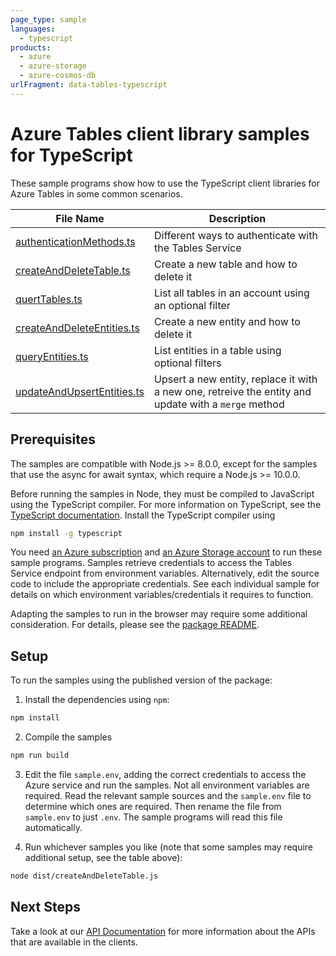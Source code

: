 ```yaml
---
page_type: sample
languages:
  - typescript
products:
  - azure
  - azure-storage
  - azure-cosmos-db
urlFragment: data-tables-typescript
---
```


# Azure Tables client library samples for TypeScript

These sample programs show how to use the TypeScript client libraries for Azure Tables in some common scenarios.

| **File Name**                                         | **Description**                                                                                      |
| ----------------------------------------------------- | ---------------------------------------------------------------------------------------------------- |
| [authenticationMethods.ts][authenticationmethods]     | Different ways to authenticate with the Tables Service                                               |
| [createAndDeleteTable.ts][createanddeletetable]       | Create a new table and how to delete it                                                              |
| [quertTables.ts][querttables]                         | List all tables in an account using an optional filter                                               |
| [createAndDeleteEntities.ts][createanddeleteentities] | Create a new entity and how to delete it                                                             |
| [queryEntities.ts][queryentities]                     | List entities in a table using optional filters                                                      |
| [updateAndUpsertEntities.ts][updateandupsertentities] | Upsert a new entity, replace it with a new one, retreive the entity and update with a `merge` method |

## Prerequisites

The samples are compatible with Node.js >= 8.0.0, except for the samples that use the async for await syntax, which require a Node.js >= 10.0.0.

Before running the samples in Node, they must be compiled to JavaScript using the TypeScript compiler. For more information on TypeScript, see the [TypeScript documentation][typescript]. Install the TypeScript compiler using

```bash
npm install -g typescript
```

You need [an Azure subscription][freesub] and [an Azure Storage account][azstorage] to run these sample programs. Samples retrieve credentials to access the Tables Service endpoint from environment variables. Alternatively, edit the source code to include the appropriate credentials. See each individual sample for details on which environment variables/credentials it requires to function.

Adapting the samples to run in the browser may require some additional consideration. For details, please see the [package README][package].

## Setup

To run the samples using the published version of the package:

1. Install the dependencies using `npm`:

```bash
npm install
```

2. Compile the samples

```bash
npm run build
```

3. Edit the file `sample.env`, adding the correct credentials to access the Azure service and run the samples. Not all environment variables are required. Read the relevant sample sources and the `sample.env` file to determine which ones are required. Then rename the file from `sample.env` to just `.env`. The sample programs will read this file automatically.

4. Run whichever samples you like (note that some samples may require additional setup, see the table above):

```bash
node dist/createAndDeleteTable.js
```

## Next Steps

Take a look at our [API Documentation][apiref] for more information about the APIs that are available in the clients.

[authenticationmethods]: https://github.com/Azure/azure-sdk-for-js/tree/master/sdk/tables/data-tables/samples/typescript/src/authenticationMethods.ts
[createanddeletetable]: https://github.com/Azure/azure-sdk-for-js/tree/master/sdk/tables/data-tables/samples/typescript/src/createAndDeleteTable.ts
[querttables]: https://github.com/Azure/azure-sdk-for-js/tree/master/sdk/tables/data-tables/samples/typescript/src/queryTables.ts
[createanddeleteentities]: https://github.com/Azure/azure-sdk-for-js/tree/master/sdk/tables/data-tables/samples/typescript/src/createAndDeleteEntities.ts
[queryentities]: https://github.com/Azure/azure-sdk-for-js/tree/master/sdk/tables/data-tables/samples/typescript/src/queryEntities.ts
[updateandupsertentities]: https://github.com/Azure/azure-sdk-for-js/tree/master/sdk/tables/data-tables/samples/typescript/src/updateAndUpsertEntities.ts
[apiref]: https://azure.github.io/azure-sdk-for-js/tables.html
[azstorage]: https://docs.microsoft.com/azure/storage/common/storage-account-overview
[freesub]: https://azure.microsoft.com/free/
[package]: https://github.com/Azure/azure-sdk-for-js/tree/master/sdk/tables/data-tables/README.md
[typescript]: https://www.typescriptlang.org/docs/home.html
